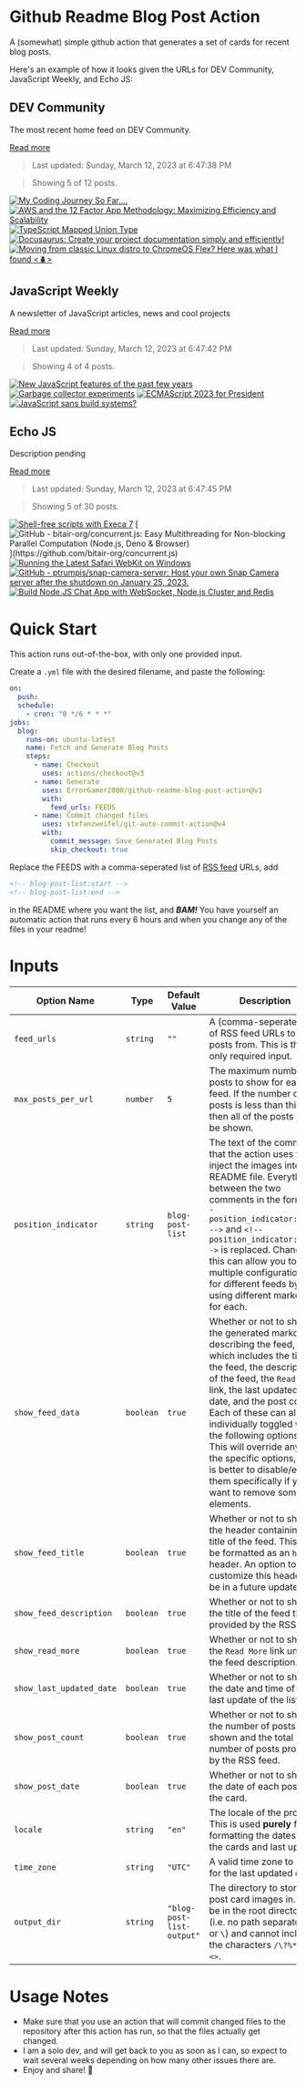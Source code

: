 # Github Readme Blog Post Action

A (somewhat) simple github action that generates a set of cards for recent blog posts.

Here's an example of how it looks given the URLs for DEV Community, JavaScript Weekly, and Echo JS:

<!-- post-list:start -->
## DEV Community

The most recent home feed on DEV Community.

[Read more](https://dev.to)
> Last updated: Sunday, March 12, 2023 at 6:47:38 PM

> Showing 5 of 12 posts.

[![My Coding Journey So Far....](https://raw.githubusercontent.com/ErrorGamer2000/github-readme-blog-post-action/main/generated_files/DEV_Community/My_Coding_Journey_So_Far.....svg)](https://dev.to/blessing0024/my-coding-journey-so-far-2p8l)
[![AWS and the 12 Factor App Methodology: Maximizing Efficiency and Scalability](https://raw.githubusercontent.com/ErrorGamer2000/github-readme-blog-post-action/main/generated_files/DEV_Community/AWS_and_the_12_Factor_App_Methodology__Maximizing_Efficiency_and_Scalability.svg)](https://dev.to/aws-builders/aws-and-the-12-factor-app-methodology-maximizing-efficiency-and-scalability-1cb6)
[![TypeScript Mapped Union Type](https://raw.githubusercontent.com/ErrorGamer2000/github-readme-blog-post-action/main/generated_files/DEV_Community/TypeScript_Mapped_Union_Type.svg)](https://dev.to/nartc/typescript-mapped-union-type-haf)
[![Docusaurus: Create your project documentation simply and efficiently!](https://raw.githubusercontent.com/ErrorGamer2000/github-readme-blog-post-action/main/generated_files/DEV_Community/Docusaurus__Create_your_project_documentation_simply_and_efficiently!.svg)](https://dev.to/jlgjosue/docusaurus-create-your-project-documentation-simply-and-efficiently-4edp)
[![Moving from classic Linux distro to ChromeOS Flex? Here was what I found <🪲>](https://raw.githubusercontent.com/ErrorGamer2000/github-readme-blog-post-action/main/generated_files/DEV_Community/Moving_from_classic_Linux_distro_to_ChromeOS_Flex__Here_was_what_I_found__🪲_.svg)](https://dev.to/hunghvu/moving-from-classic-linux-distro-to-chromeos-flex-here-was-what-i-found--eek)


## JavaScript Weekly

A newsletter of JavaScript articles, news and cool projects

[Read more](https://javascriptweekly.com/)
> Last updated: Sunday, March 12, 2023 at 6:47:42 PM

> Showing 4 of 4 posts.

[![New JavaScript features of the past few years](https://raw.githubusercontent.com/ErrorGamer2000/github-readme-blog-post-action/main/generated_files/JavaScript_Weekly/New_JavaScript_features_of_the_past_few_years.svg)](https://javascriptweekly.com/issues/629)
[![Garbage collector experiments](https://raw.githubusercontent.com/ErrorGamer2000/github-readme-blog-post-action/main/generated_files/JavaScript_Weekly/Garbage_collector_experiments.svg)](https://javascriptweekly.com/issues/628)
[![ECMAScript 2023 for President](https://raw.githubusercontent.com/ErrorGamer2000/github-readme-blog-post-action/main/generated_files/JavaScript_Weekly/ECMAScript_2023_for_President.svg)](https://javascriptweekly.com/issues/627)
[![JavaScript sans build systems?](https://raw.githubusercontent.com/ErrorGamer2000/github-readme-blog-post-action/main/generated_files/JavaScript_Weekly/JavaScript_sans_build_systems_.svg)](https://javascriptweekly.com/issues/626)


## Echo JS

Description pending

[Read more](
http://www.echojs.com
)
> Last updated: Sunday, March 12, 2023 at 6:47:45 PM

> Showing 5 of 30 posts.

[![Shell-free scripts with Execa 7](https://raw.githubusercontent.com/ErrorGamer2000/github-readme-blog-post-action/main/generated_files/_Echo_JS_/Shell-free_scripts_with_Execa_7.svg)](https://medium.com/@ehmicky/shell-free-scripts-with-execa-7-885fb3b42f83)
[![GitHub - bitair-org/concurrent.js: Easy Multithreading for Non-blocking Parallel Computation (Node.js, Deno & Browser)](https://raw.githubusercontent.com/ErrorGamer2000/github-readme-blog-post-action/main/generated_files/_Echo_JS_/GitHub_-_bitair-org_concurrent.js__Easy_Multithreading_for_Non-blocking_Parallel_Computation_(Node.js__Deno___Browser).svg)](https://github.com/bitair-org/concurrent.js)
[![Running the Latest Safari WebKit on Windows](https://raw.githubusercontent.com/ErrorGamer2000/github-readme-blog-post-action/main/generated_files/_Echo_JS_/Running_the_Latest_Safari_WebKit_on_Windows.svg)](https://dev.to/dustinbrett/running-the-latest-safari-webkit-on-windows-33pb)
[![GitHub - ptrumpis/snap-camera-server: Host your own Snap Camera server after the shutdown on January 25, 2023.](https://raw.githubusercontent.com/ErrorGamer2000/github-readme-blog-post-action/main/generated_files/_Echo_JS_/GitHub_-_ptrumpis_snap-camera-server__Host_your_own_Snap_Camera_server_after_the_shutdown_on_January_25__2023..svg)](https://github.com/ptrumpis/snap-camera-server)
[![Build Node.JS Chat App with WebSocket, Node.js Cluster and Redis](https://raw.githubusercontent.com/ErrorGamer2000/github-readme-blog-post-action/main/generated_files/_Echo_JS_/Build_Node.JS_Chat_App_with_WebSocket__Node.js_Cluster_and_Redis.svg)](https://metered.hashnode.dev/build-nodejs-chat-app-with-websocket-nodejs-cluster-and-redis)


<!-- post-list:end -->

# Quick Start

This action runs out-of-the-box, with only one provided input.

Create a `.yml` file with the desired filename, and paste the following:

```yml
on:
  push:
  schedule:
    - cron: "0 */6 * * *"
jobs:
  blog:
    runs-on: ubuntu-latest
    name: Fetch and Generate Blog Posts
    steps:
      - name: Checkout
        uses: actions/checkout@v3
      - name: Generate
        uses: ErrorGamer2000/github-readme-blog-post-action@v1
        with:
          feed_urls: FEEDS
      - name: Commit changed files
        uses: stefanzweifel/git-auto-commit-action@v4
        with:
          commit_message: Save Generated Blog Posts
          skip_checkout: true
```

Replace the FEEDS with a comma-seperated list of [RSS feed](https://rss.com/blog/how-do-rss-feeds-work/) URLs, add

```md
<!-- blog-post-list:start -->
<!-- blog-post-list:end -->
```

in the README where you want the list, and **_BAM!_** You have yourself an automatic action that runs every 6 hours and when you change any of the files in your readme!

# Inputs

<table>
  <thead>
    <tr>
      <th>Option Name</th>
      <th>Type</th>
      <th>Default Value</th>
      <th>Description</th>
    </tr>
  </thead>
  <tbody>
    <tr>
      <td><code>feed_urls</code></td>
      <td><code>string</code></td>
      <td><code>""</code></td>
      <td>A (comma-seperated) list of RSS feed URLs to load posts from. This is the only required input.</td>
    </tr>
    <tr>
      <td><code>max_posts_per_url</code></td>
      <td><code>number</code></td>
      <td><code>5</code></td>
      <td>The maximum number of posts to show for each feed. If the number of posts is less than this, then all of the posts will be shown.</td>
    </tr>
    <tr>
      <td><code>position_indicator</code></td>
      <td><code>string</code></td>
      <td><code>blog-post-list</code></td>
      <td>The text of the comments that the action uses to inject the images into the README file. Everything between the two comments in the form <code>&lt;!-- position_indicator:start --&gt;</code> and <code>&lt;!-- position_indicator:end --&gt;</code> is replaced. Changing this can allow you to use multiple configurations for different feeds by using different markers for each.</td>
    </tr>
    <tr>
      <td><code>show_feed_data</code></td>
      <td><code>boolean</code></td>
      <td><code>true</code></td>
      <td>Whether or not to show the generated markdown describing the feed, which includes the title of the feed, the description of the feed, the <code>Read More</code> link, the last updated date, and the post count. Each of these can also be individually toggled with the following options. This will override any of the specific options, so it is better to disable/enable them specifically if you want to remove some elements.</td>
    </tr>
    <tr>
      <td><code>show_feed_title</code></td>
      <td><code>boolean</code></td>
      <td><code>true</code></td>
      <td>Whether or not to show the header containing the title of the feed. This will be formatted as an <code>h2</code> header. An option to customize this header will be in a future update.</td>
    </tr>
    <tr>
      <td><code>show_feed_description</code></td>
      <td><code>boolean</code></td>
      <td><code>true</code></td>
      <td>Whether or not to show the title of the feed that is provided by the RSS feed.</td>
    </tr>
    <tr>
      <td><code>show_read_more</code></td>
      <td><code>boolean</code></td>
      <td><code>true</code></td>
      <td>Whether or not to show the <code>Read More</code> link under the feed description.</td>
    </tr>
    <tr>
      <td><code>show_last_updated_date</code></td>
      <td><code>boolean</code></td>
      <td><code>true</code></td>
      <td>Whether or not to show the date and time of the last update of the list.</td>
    </tr>
    <tr>
      <td><code>show_post_count</code></td>
      <td><code>boolean</code></td>
      <td><code>true</code></td>
      <td>Whether or not to show the number of posts shown and the total number of posts provided by the RSS feed.</td>
    </tr>
    <tr>
      <td><code>show_post_date</code></td>
      <td><code>boolean</code></td>
      <td><code>true</code></td>
      <td>Whether or not to show the date of each post on the card.</td>
    </tr>
    <tr>
      <td><code>locale</code></td>
      <td><code>string</code></td>
      <td><code>"en"</code></td>
      <td>The locale of the project. This is used <strong>purely</strong> for formatting the dates of the cards and last update.</td>
    </tr>
    <tr>
      <td><code>time_zone</code></td>
      <td><code>string</code></td>
      <td><code>"UTC"</code></td>
      <td>A valid time zone to use for the last updated date.</td>
    </tr>
    <tr>
      <td><code>output_dir</code></td>
      <td><code>string</code></td>
      <td><code>"blog-post-list-output"</code></td>
      <td>The directory to store the post card images in. Must be in the root directory (i.e. no path separators <code>/</code> or <code>\</code>) and cannot include the characters <code>/\?%*:|"&lt;&gt;</code>.</td>
    </tr>
<!--
    <tr>
      <td><code></code></td>
      <td><cde></cde></td>
      <td><code></code></td>
      <td></td>
    </tr>
-->
  </tbody>
</table>

# Usage Notes

- Make sure that you use an action that will commit changed files to the repository after this action has run, so that the files actually get changed.
- I am a solo dev, and will get back to you as soon as I can, so expect to wait several weeks depending on how many other issues there are.
- Enjoy and share! 🤗
